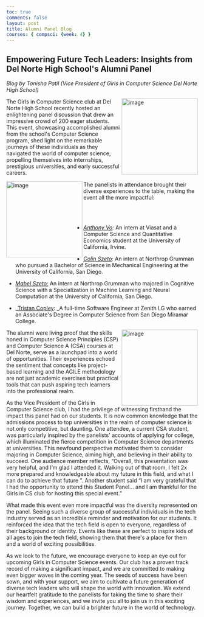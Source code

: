 ```yaml
---
toc: true
comments: false
layout: post
title: Alumni Panel Blog 
courses: { compsci: {week: 4} }
---
```



## **Empowering Future Tech Leaders: Insights from Del Norte High School's Alumni Panel**

  *Blog by Tanisha Patil (Vice President of Girls in Computer Science Del Norte High School)* 

 
<img width="200" alt="image" align="right" src="https://github.com/nighthawkcoders/teacher/assets/111611921/e3380c64-5f40-43d5-b945-dedd015517c2">
The Girls in Computer Science club at Del Norte High School recently hosted an enlightening panel discussion that drew an impressive crowd of 200 eager students. This event, showcasing accomplished alumni from the school's Computer Science program, shed light on the remarkable journeys of these individuals as they navigated the world of computer science, propelling themselves into internships, prestigious universities, and early successful careers.

  

  <img width="200" alt="image"  align="left" src="https://github.com/nighthawkcoders/teacher/assets/111611921/9208fe2e-a993-4e39-b3d0-ad3b705a6e5a"> The panelists in attendance brought their diverse experiences to the table, making the event all the more impactful:

  

<br></br>
*  _<span style="text-decoration:underline;">Anthony Vo</span>:_ An intern at Viasat and a Computer Science and Quantitative Economics student at the University of California, Irvine.

* _<span style="text-decoration:underline;">Colin Szeto</span>:_ An intern at Northrop Grumman who pursued a Bachelor of Science in Mechanical Engineering at the University of California, San Diego.

  

- _<span style="text-decoration:underline;">Mabel Szeto:</span>_ An intern at Northrop Grumman who majored in Cognitive Science with a Specialization in Machine Learning and Neural Computation at the University of California, San Diego.

  

- _<span style="text-decoration:underline;">Tristan Copley</span>: _A full-time Software Engineer at Zenith LG who earned an Associate's Degree in Computer Science from San Diego Miramar College.

  
<img width="200" alt="image" align="right" src="https://github.com/nighthawkcoders/teacher/assets/111611921/e3800f4d-c06e-44fa-bfae-c5bbf2b7d28e">
The alumni were living proof that the skills honed in Computer Science Principles (CSP) and Computer Science A (CSA) courses at Del Norte, serve as a launchpad into a world of opportunities. Their experiences echoed the sentiment that concepts like project-based learning and the AGILE methodology are not just academic exercises but practical tools that can push aspiring tech learners into the professional realm.

  

As the Vice President of the Girls in Computer Science club, I had the privilege of witnessing firsthand the impact this panel had on our students. It is now common knowledge that the admissions process to top universities in the realm of computer science is not only competitive, but daunting. One attendee, a current CSA student, was particularly inspired by the panelists' accounts of applying for college, which illuminated the fierce competition in Computer Science departments at universities. This newfound perspective motivated them to consider majoring in Computer Science, aiming high, and believing in their ability to succeed. One audience member reflects, “Overall, this presentation was very helpful, and I’m glad I attended it. Walking out of that room, I felt 2x more prepared and knowledgeable about my future in this field, and what I can do to achieve that future ”. Another student said “I am very grateful that I had the opportunity to attend this Student Panel… and I am thankful for the Girls in CS club for hosting this special event.”

  

What made this event even more impactful was the diversity represented on the panel. Seeing such a diverse group of successful individuals in the tech industry served as an incredible reminder and motivation for our students. It reinforced the idea that the tech field is open to everyone, regardless of their background or identity. Events like these are perfect to inspire kids of all ages to join the tech field, showing them that there's a place for them and a world of exciting possibilities.

  

As we look to the future, we encourage everyone to keep an eye out for upcoming Girls in Computer Science events. Our club has a proven track record of making a significant impact, and we are committed to making even bigger waves in the coming year. The seeds of success have been sown, and with your support, we aim to cultivate a future generation of diverse tech leaders who will shape the world with innovation. We extend our heartfelt gratitude to the panelists for taking the time to share their wisdom and experiences, and we invite you all to join us in this exciting journey. Together, we can build a brighter future in the world of technology.